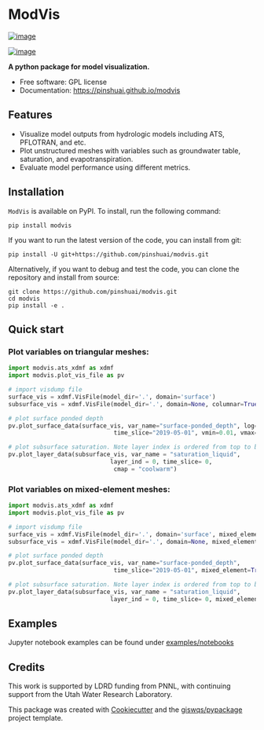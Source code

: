 # ModVis


[![image](https://img.shields.io/pypi/v/modvis.svg)](https://pypi.python.org/pypi/modvis)

[![image](https://img.shields.io/conda/vn/conda-forge/modvis.svg)](https://anaconda.org/conda-forge/modvis)


**A python package for model visualization.**


-   Free software: GPL license
-   Documentation: https://pinshuai.github.io/modvis
    

## Features

-   Visualize model outputs from hydrologic models including ATS, PFLOTRAN, and etc.
-   Plot unstructured meshes with variables such as groundwater table, saturation, and evapotranspiration.
-   Evaluate model performance using different metrics.

## Installation

`ModVis` is available on PyPI. To install, run the following command:

```
pip install modvis
```

If you want to run the latest version of the code, you can install from git:

```
pip install -U git+https://github.com/pinshuai/modvis.git
```

Alternatively, if you want to debug and test the code, you can clone the repository and install from source:

```
git clone https://github.com/pinshuai/modvis.git
cd modvis
pip install -e .
```

## Quick start

### Plot variables on triangular meshes:

```python
import modvis.ats_xdmf as xdmf
import modvis.plot_vis_file as pv

# import visdump file
surface_vis = xdmf.VisFile(model_dir='.', domain='surface')
subsurface_vis = xdmf.VisFile(model_dir='.', domain=None, columnar=True)

# plot surface ponded depth
pv.plot_surface_data(surface_vis, var_name="surface-ponded_depth", log=True,
                              time_slice="2019-05-01", vmin=0.01, vmax=4)

# plot subsurface saturation. Note layer index is ordered from top to bottom (0--top).
pv.plot_layer_data(subsurface_vis, var_name = "saturation_liquid", 
                             layer_ind = 0, time_slice= 0,
                              cmap = "coolwarm")
```

### Plot variables on mixed-element meshes:

```python
import modvis.ats_xdmf as xdmf
import modvis.plot_vis_file as pv

# import visdump file
surface_vis = xdmf.VisFile(model_dir='.', domain='surface', mixed_element=True)
subsurface_vis = xdmf.VisFile(model_dir='.', domain=None, mixed_element=True)

# plot surface ponded depth
pv.plot_surface_data(surface_vis, var_name="surface-ponded_depth", 
                              time_slice="2019-05-01", mixed_element=True)

# plot subsurface saturation. Note layer index is ordered from top to bottom (0--top).
pv.plot_layer_data(subsurface_vis, var_name = "saturation_liquid", 
                             layer_ind = 0, time_slice= 0, mixed_element=True)
```

## Examples

Jupyter notebook examples can be found under [examples/notebooks](./examples/notebooks)


## Credits

This work is supported by LDRD funding from PNNL, with continuing support from the Utah Water Research Laboratory.

This package was created with [Cookiecutter](https://github.com/cookiecutter/cookiecutter) and the [giswqs/pypackage](https://github.com/giswqs/pypackage) project template.
